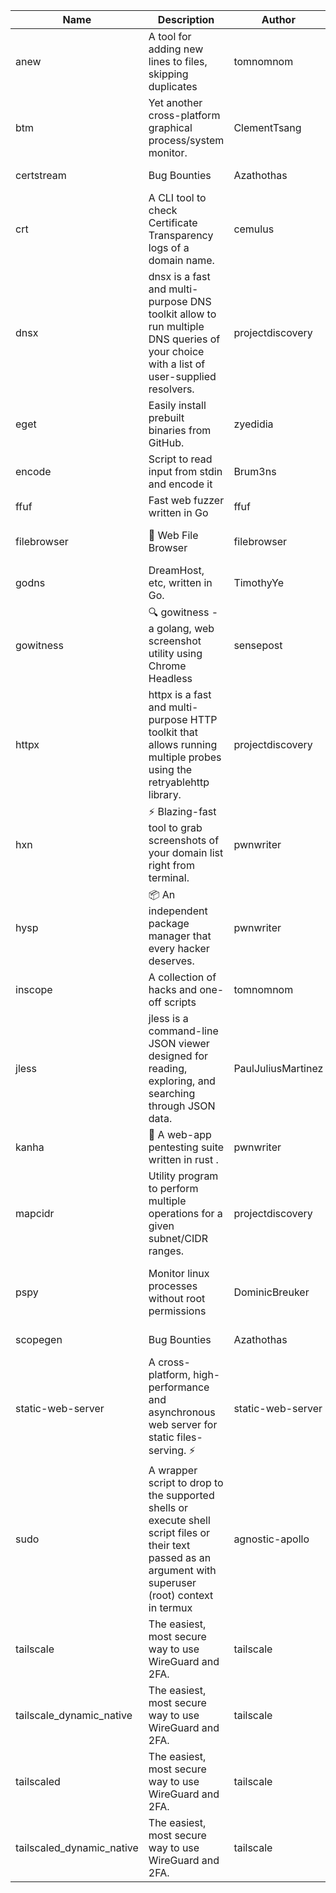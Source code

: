 | Name | Description | Author | Repository | Stars | Version | Updated | Size | SHA256SUM | B3SUM | Source | Language | License |
| ---- | ----------- | ------ | ---------- | ----- | ------- | ------- | ---- | --- | ------ | --------|-------- | ------- |
| anew | A tool for adding new lines to files, skipping duplicates | tomnomnom | [https://github.com/tomnomnom/anew](https://github.com/tomnomnom/anew) | 1120 | v0.1.1 | 2022-03-15T22:35:31Z | 1.41 MB | 71f4a6a24d16f0d78808ccbaabbb0d0a75b086494070eecb8f1e13cd098f9cda | f6da4ac6923f9fecac2b770956139ba4f45b0dcb2814d2b59a657f86d64fe51c | https://raw.githubusercontent.com/Azathothas/Toolpacks/main/aarch64_arm64_v8a_Android/anew | Go | MIT License |
| btm | Yet another cross-platform graphical process/system monitor. | ClementTsang | [https://github.com/ClementTsang/bottom](https://github.com/ClementTsang/bottom) | 8258 | 0.9.6 | 2023-08-27T01:43:44Z | 3.10 MB | 7b8a634b5b5f7ee07c90d845592e955208b96ed5192415fea550c6ac5fc1e829 | ae17cc6d7ba315ec873b4c491da916919fe3719f70f72af5ca2e69380a1adc38 | https://raw.githubusercontent.com/Azathothas/Toolpacks/main/aarch64_arm64_v8a_Android/btm | Rust | MIT License |
| certstream |  Bug Bounties | Azathothas | [https://github.com/Azathothas/Arsenal](https://github.com/Azathothas/Arsenal) | 13 | null |  | 4.54 MB | 37f9a4688a6859ca0371af3668c711d66e4b3ff0de8b55b9e5ecc7d78e57251c | 0824ab2b6dbd2afc399bade351f23760bc50d7016530dbfd3a357ada498d9294 | https://raw.githubusercontent.com/Azathothas/Toolpacks/main/aarch64_arm64_v8a_Android/certstream | Shell | null |
| crt | A CLI tool to check Certificate Transparency logs of a domain name. | cemulus | [https://github.com/cemulus/crt](https://github.com/cemulus/crt) | 64 | v0.1.0 | 2022-03-08T21:41:54Z | 4.63 MB | 16c7bfd4b2f38896cd05800bc74e1acbaa65b5c607834838842c01e2d632cfb8 | b6d521907c31503b8882a3d3d865f436d4eff41f05a917bd121f047be87b664d | https://raw.githubusercontent.com/Azathothas/Toolpacks/main/aarch64_arm64_v8a_Android/crt | Go | Apache License 2.0 |
| dnsx | dnsx is a fast and multi-purpose DNS toolkit allow to run multiple DNS queries of your choice with a list of user-supplied resolvers. | projectdiscovery | [https://github.com/projectdiscovery/dnsx](https://github.com/projectdiscovery/dnsx) | 1827 | v1.1.6 | 2023-11-11T19:20:44Z | 25.01 MB | 420449d2fd6b0d4d3d0f065665afbfc2f203c2edb5b94d48d1577b2ee1fef977 | 108cb10a27253dbfa59042b376866589a3a6837aa79c81010c8f92e6d5139535 | https://raw.githubusercontent.com/Azathothas/Toolpacks/main/aarch64_arm64_v8a_Android/dnsx | Go | MIT License |
| eget | Easily install prebuilt binaries from GitHub. | zyedidia | [https://github.com/zyedidia/eget](https://github.com/zyedidia/eget) | 662 | v1.3.3 | 2023-02-22T05:15:46Z | 6.49 MB | af83968bb95a1afaa0374eb711a12bc98d5a5deaa7ee8d5df2f85f66d2608cf8 | 68ef29cfbf7cb3da76864e41c4e7f5d92b5692fd467639b642fa0e087e56a8fe | https://raw.githubusercontent.com/Azathothas/Toolpacks/main/aarch64_arm64_v8a_Android/eget | Go | MIT License |
| encode | Script to read input from stdin and encode it | Brum3ns | [https://github.com/Brum3ns/encode](https://github.com/Brum3ns/encode) | 18 | null |  | 2.49 MB | d453d69368bf3b9b1ca04a5b587dd7983fc3c4377aac6b5a973328cda67a4d71 | f208bc6281fab40219965803e70be0183b91bc2b32cbbac26073651d2d915a72 | https://raw.githubusercontent.com/Azathothas/Toolpacks/main/aarch64_arm64_v8a_Android/encode | Go | MIT License |
| ffuf | Fast web fuzzer written in Go | ffuf | [https://github.com/ffuf/ffuf](https://github.com/ffuf/ffuf) | 10772 | v2.1.0 | 2023-09-16T12:23:19Z | 8.18 MB | 0b48d664d7ecd40b4f63573d9d0190b6a62bb46866ff66af4ee431e9fc6ce004 | 3f3f5a5f375ebac2cf77aeb9f623ee8e016078e4ea7c6a2dbeb484ea6be71e91 | https://raw.githubusercontent.com/Azathothas/Toolpacks/main/aarch64_arm64_v8a_Android/ffuf | Go | MIT License |
| filebrowser | 📂 Web File Browser | filebrowser | [https://github.com/filebrowser/filebrowser](https://github.com/filebrowser/filebrowser) | 22253 | v2.27.0 | 2024-01-02T14:38:37Z | 13.29 MB | d4a83496a0cbaa8550974bcd73a3421d834a245c0702ebd81b7eb41e87992a65 | a48d1c5a4c2e6f8dd1cb3b1884d377319df24401a95ff7e4bdab3fde3cd81c9b | https://raw.githubusercontent.com/Azathothas/Toolpacks/main/aarch64_arm64_v8a_Android/filebrowser | Go | Apache License 2.0 |
| godns |  DreamHost, etc, written in Go. | TimothyYe | [https://github.com/TimothyYe/godns](https://github.com/TimothyYe/godns) | 1387 | v3.0.5 | 2024-01-05T15:35:43Z | 11.81 MB | 00041eb1bc03c10bd60f2841e5c0727673e8dbfa77e27e6a607cdb943d79d406 | 54fc4fc287262b7940a594c332e61032086bd147f962f066f987059cc3835d8c | https://raw.githubusercontent.com/Azathothas/Toolpacks/main/aarch64_arm64_v8a_Android/godns | Go | Apache License 2.0 |
| gowitness | 🔍 gowitness - a golang, web screenshot utility using Chrome Headless | sensepost | [https://github.com/sensepost/gowitness](https://github.com/sensepost/gowitness) | 2540 | 2.5.1 | 2023-10-29T11:11:30Z | 25.96 MB | ba6dbe913c99d9333b7f2a27986e53c8722023687f7ed958ceaf1b4ef945c795 | f4db3cdc35161a03bf905354ba2a7b832fe07b9ed8d371cc4f63fb572f882f8a | https://raw.githubusercontent.com/Azathothas/Toolpacks/main/aarch64_arm64_v8a_Android/gowitness | Go | GNU General Public License v3.0 |
| httpx | httpx is a fast and multi-purpose HTTP toolkit that allows running multiple probes using the retryablehttp library. | projectdiscovery | [https://github.com/projectdiscovery/httpx](https://github.com/projectdiscovery/httpx) | 6363 | v1.3.8 | 2024-01-15T23:02:18Z | 39.73 MB | 87e41ea67d68b3a5d6f07c463c2be4feff49e3649125b0b201ffdbe20970a86e | 294b1626f354c673ab226448722a05b30b9f692631bb3308ed1183bf5eadba92 | https://raw.githubusercontent.com/Azathothas/Toolpacks/main/aarch64_arm64_v8a_Android/httpx | Go | MIT License |
| hxn | ⚡ Blazing-fast tool to grab screenshots of your domain list right from terminal. | pwnwriter | [https://github.com/pwnwriter/haylxon](https://github.com/pwnwriter/haylxon) | 351 | v0.1.10 | 2024-01-09T15:11:15Z | 5.94 MB | ca98c6d1210be877603229267e047d01e9c92b7bb316a711d13e7945eb6d9f35 | 7214c4e42827883c4c3f198fa31b35d4d6d1ff2d4e3ace66d7e75f69a814d778 | https://raw.githubusercontent.com/Azathothas/Toolpacks/main/aarch64_arm64_v8a_Android/hxn | Rust | MIT License |
| hysp | 📦 An independent package manager that every hacker deserves. | pwnwriter | [https://github.com/pwnwriter/hysp](https://github.com/pwnwriter/hysp) | 391 | v0.1.2 | 2023-12-13T15:03:18Z | 3.25 MB | 45cb0db69da283f88fd66552e5b7ad755c7a4fb3b35854147cb9581962e34bf4 | 9bdcb948698d4db45ee356cc2f824d719fd91ac823ea34a5daaae410010e1159 | https://raw.githubusercontent.com/Azathothas/Toolpacks/main/aarch64_arm64_v8a_Android/hysp | Rust | MIT License |
| inscope | A collection of hacks and one-off scripts | tomnomnom | [https://github.com/tomnomnom/hacks](https://github.com/tomnomnom/hacks) | 1985 | null |  | 1.79 MB | d8a842973371299e197749844c25c2145d13ff013b8b27b041a85544662db593 | aa55a5930025837ea2f9954da91db054fc2908a6c7d81d5849c3087980077429 | https://raw.githubusercontent.com/Azathothas/Toolpacks/main/aarch64_arm64_v8a_Android/inscope | Go | null |
| jless | jless is a command-line JSON viewer designed for reading, exploring, and searching through JSON data. | PaulJuliusMartinez | [https://github.com/PaulJuliusMartinez/jless](https://github.com/PaulJuliusMartinez/jless) | 4310 | v0.9.0 | 2023-07-17T02:51:34Z | 1.74 MB | f95b2c666fcc770a829cc241b7ad2631bc41258d8afd9a9a0f5115635279098a | e54b6f5027f01876c0d6cff993c6e75a0be33eec0242601e2b969536ee99a627 | https://raw.githubusercontent.com/Azathothas/Toolpacks/main/aarch64_arm64_v8a_Android/jless | Rust | MIT License |
| kanha | 🦚 A web-app pentesting suite written in rust . | pwnwriter | [https://github.com/pwnwriter/kanha](https://github.com/pwnwriter/kanha) | 232 | v-v0.1.2 | 2023-10-17T16:42:52Z | 2.77 MB | e98b78edc697919a405311f1b4b317ffe0b6a6917eca32effa3c998529e29e4f | 16f9c9f6e31758be0255755f8066c843702e7c8a92383919b8760a116bfb5aff | https://raw.githubusercontent.com/Azathothas/Toolpacks/main/aarch64_arm64_v8a_Android/kanha | Rust | MIT License |
| mapcidr | Utility program to perform multiple operations for a given subnet/CIDR ranges. | projectdiscovery | [https://github.com/projectdiscovery/mapcidr](https://github.com/projectdiscovery/mapcidr) | 876 | v1.1.16 | 2023-11-23T07:59:56Z | 22.31 MB | 1c5319afa7dc5825ec94b3009daf694389f28eea1898ff6176a25ee537dbbbeb | 65ce34f427357c4f473ed2fd7a3416d815d678ec49a191fed3581ddccae0f829 | https://raw.githubusercontent.com/Azathothas/Toolpacks/main/aarch64_arm64_v8a_Android/mapcidr | Go | MIT License |
| pspy | Monitor linux processes without root permissions | DominicBreuker | [https://github.com/DominicBreuker/pspy](https://github.com/DominicBreuker/pspy) | 4325 | v1.2.1 | 2023-01-17T21:10:08Z | 3.48 MB | cb50b7ed8f0e5f2e4fece53a2ccdf39c764ec1b69296097806bb5013beb958b9 | 9e829134a98ec8d9a97abaad1429585c7fd859b5af14f98ac91dfc23e291a484 | https://raw.githubusercontent.com/Azathothas/Toolpacks/main/aarch64_arm64_v8a_Android/pspy | Go | GNU General Public License v3.0 |
| scopegen |  Bug Bounties | Azathothas | [https://github.com/Azathothas/Arsenal](https://github.com/Azathothas/Arsenal) | 13 | null |  | 1.54 MB | b7c752f47aff29654d20d2c3bca9fa60312d3315c18b7c5d07f8ec57b7ca00ca | 5c2d6e5dd4b662b49fabc1c062dd15115a20beb7a4fb336da54af3eafe357646 | https://raw.githubusercontent.com/Azathothas/Toolpacks/main/aarch64_arm64_v8a_Android/scopegen | Shell | null |
| static-web-server | A cross-platform, high-performance and asynchronous web server for static files-serving. ⚡ | static-web-server | [https://github.com/static-web-server/static-web-server](https://github.com/static-web-server/static-web-server) | 984 | v2.24.2 | 2023-12-28T17:38:30Z | 6.44 MB | b91c0be5c541d063ef553aeac152f2c553a22bfd26e1d9da736e4bcd6c3299d5 | b81d7d2f8f24eccd2eb58d3ed59d3fdae47075101c03e692c53ac2b4eb5023f5 | https://raw.githubusercontent.com/Azathothas/Toolpacks/main/aarch64_arm64_v8a_Android/static-web-server | Rust | Apache License 2.0 |
| sudo | A wrapper script to drop to the supported shells or execute shell script files or their text passed as an argument with superuser (root) context in termux | agnostic-apollo | [https://github.com/agnostic-apollo/sudo](https://github.com/agnostic-apollo/sudo) | 65 | v0.2.0 | 2021-04-10T21:03:11Z | 0.24 MB | 9e56787b3ca489a9eb9e3a64f54944aa92c728d18576972ef7ef6bb10ca6462c | 261a7ec6cf5ed2fbc82f8128f2583eda7faeb8939b9e08143046f0b046e504ae | https://raw.githubusercontent.com/Azathothas/Toolpacks/main/aarch64_arm64_v8a_Android/sudo | Shell | MIT License |
| tailscale | The easiest, most secure way to use WireGuard and 2FA. | tailscale | [https://github.com/tailscale/tailscale](https://github.com/tailscale/tailscale) | 14991 | v1.56.1 | 2023-12-15T19:44:23Z | 10.42 MB | a114fc9064192e1eddbf0cec8ca95ff342df0b2ae717a6f9c628387ed6451c98 | 0887795552cff90cfd0844694b6c3a87024d97fae58c9a5ce8f7d806eaf923ce | https://raw.githubusercontent.com/Azathothas/Toolpacks/main/aarch64_arm64_v8a_Android/tailscale | Go | BSD 3-Clause New or Revised License |
| tailscale_dynamic_native | The easiest, most secure way to use WireGuard and 2FA. | tailscale | [https://github.com/tailscale/tailscale](https://github.com/tailscale/tailscale) | 14991 | v1.56.1 | 2023-12-15T19:44:23Z | 10.69 MB | dc7806a43838d16c04ba9afc276ba9ef3643c27f7a6deef6b6e96724693aca83 | 5fbd493cb7f7c860a45504815bb9db95ce8395a83210bb8049e1639e9ff944e3 | https://raw.githubusercontent.com/Azathothas/Toolpacks/main/aarch64_arm64_v8a_Android/tailscale_dynamic_native | Go | BSD 3-Clause New or Revised License |
| tailscaled | The easiest, most secure way to use WireGuard and 2FA. | tailscale | [https://github.com/tailscale/tailscale](https://github.com/tailscale/tailscale) | 14991 | v1.56.1 | 2023-12-15T19:44:23Z | 28.10 MB | 0340d673d4d2dcb8101c0bbfae2b4e3077626b9c48d4b930a2703a7b94029e77 | 8b556ab47194a3898393c5032987574b325777ecc36faf4dc4fdb34a52b98e2e | https://raw.githubusercontent.com/Azathothas/Toolpacks/main/aarch64_arm64_v8a_Android/tailscaled | Go | BSD 3-Clause New or Revised License |
| tailscaled_dynamic_native | The easiest, most secure way to use WireGuard and 2FA. | tailscale | [https://github.com/tailscale/tailscale](https://github.com/tailscale/tailscale) | 14991 | v1.56.1 | 2023-12-15T19:44:23Z | 29.86 MB | 9f8fe200c64b3d3ef29faa189146e836297ce02d11b06df92caa7dc276fcd668 | b76904e83c21128012b6ca79f21138f5e0a5d98338161d5722c8e39f78a3c2cd | https://raw.githubusercontent.com/Azathothas/Toolpacks/main/aarch64_arm64_v8a_Android/tailscaled_dynamic_native | Go | BSD 3-Clause New or Revised License |
